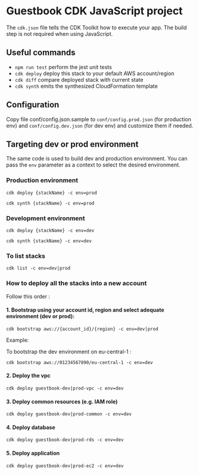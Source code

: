 # Guestbook CDK JavaScript project

The `cdk.json` file tells the CDK Toolkit how to execute your app. The build step is not required when using JavaScript.

## Useful commands

 * `npm run test`         perform the jest unit tests
 * `cdk deploy`           deploy this stack to your default AWS account/region
 * `cdk diff`             compare deployed stack with current state
 * `cdk synth`            emits the synthesized CloudFormation template

## Configuration

Copy file conf/config.json.sample to `conf/config.prod.json` (for production env) and `conf/config.dev.json` (for dev env) and customize them if needed.

## Targeting dev or prod environment

The same code is used to build dev and production environment. You can pass the `env` parameter as a context to select the desired environment.

### Production environment
`cdk deploy {stackName} -c env=prod`

`cdk synth {stackName} -c env=prod`

### Development environment

`cdk deploy {stackName} -c env=dev`

`cdk synth {stackName} -c env=dev`

### To list stacks

`cdk list -c env=dev|prod`


### How to deploy all the stacks into a new account

Follow this order : 

#### 1. Bootstrap using your account id, region and select adequate environment (dev or prod):
`cdk bootstrap aws://{account_id}/{region} -c env=dev|prod`

Example:

To bootstrap the dev environment on eu-central-1 :

`cdk bootstrap aws://01234567890/eu-central-1 -c env=dev`

#### 2. Deploy the vpc
`cdk deploy guestbook-dev|prod-vpc -c env=dev`

#### 3. Deploy common resources (e.g. IAM role)
`cdk deploy guestbook-dev|prod-common -c env=dev`

#### 4. Deploy database
`cdk deploy guestbook-dev|prod-rds -c env=dev`

#### 5. Deploy application
`cdk deploy guestbook-dev|prod-ec2 -c env=dev`

